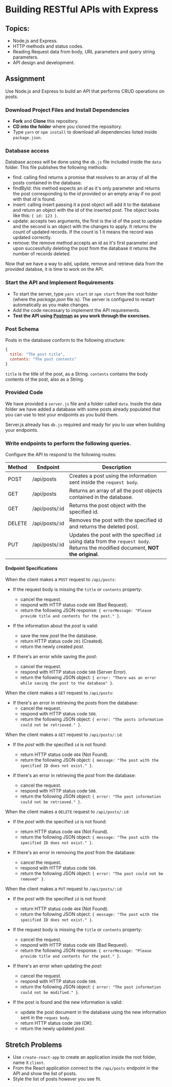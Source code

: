 # Building RESTful APIs with Express

## Topics:

* Node.js and Express.
* HTTP methods and status codes.
* Reading Request data from body, URL parameters and query string parameters.
* API design and development.

## Assignment

Use Node.js and Express to build an API that performs CRUD operations on posts.

### Download Project Files and Install Dependencies

* **Fork** and **Clone** this repository.
* **CD into the folder** where you cloned the repository.
* Type `yarn` or `npm install` to download all dependencies listed inside `package.json`.

### Database access

Database access will be done using the `db.js` file included inside the `data` folder. This file publishes the following methods:

* find: calling find returns a promise that resolves to an array of all the posts contained in the database.
* findById: this method expects an _id_ as it's only parameter and returns the post corresponding to the _id_ provided or an empty array if no post with that _id_ is found.
* insert: calling insert passing it a post object will add it to the database and return an object with the id of the inserted post. The object looks like this: `{ id: 123 }`.
* update: accepts two arguments, the first is the id of the post to update and the second is an object with the changes to apply. It returns the count of updated records. If the count is 1 it means the record was updated correctly.
* remove: the remove method accepts an id as it's first parameter and upon successfully deleting the post from the database it returns the number of records deleted.

Now that we have a way to add, update, remove and retrieve data from the provided databse, it is time to work on the API.

### Start the API and Implement Requirements

* To start the server, type `yarn start` or `npm start` from the root folder (where the _package.json_ file is). The server is configured to restart automatically as you make changes.
* Add the code necessary to implement the API requirements.
* **Test the API using [Postman](https://www.getpostman.com/) as you work through the exercises.**

### Post Schema

Posts in the database conform to the following structure:

```js
{
  title: "The post title",
  contents: "The post contents"
}
```

`title` is the title of the post, as a String. `contents` contains the body
contents of the post, also as a String.

### Provided Code

We have provided a `server.js` file and a folder called `data`. Inside the data folder we have added a database with some posts already populated that you can use to test your endpoints as you build them.

Server.js already has `db.js` required and ready for you to use when building your endpoints.

### Write endpoints to perform the following queries.

Configure the API to respond to the following routes:

| Method | Endpoint       | Description                                                                                                                       |
| ------ | -------------- | --------------------------------------------------------------------------------------------------------------------------------- |
| POST   | /api/posts     | Creates a post using the information sent inside the `request body`.                                                              |
| GET    | /api/posts     | Returns an array of all the post objects contained in the database.                                                               |
| GET    | /api/posts/:id | Returns the post object with the specified id.                                                                                    |
| DELETE | /api/posts/:id | Removes the post with the specified id and returns the deleted post.                                                              |
| PUT    | /api/posts/:id | Updates the post with the specified `id` using data from the `request body`. Returns the modified document, **NOT the original**. |

#### Endpoint Specifications

When the client makes a `POST` request to `/api/posts`:

* If the request body is missing the `title` or `contents` property:

  * cancel the request.
  * respond with HTTP status code `400` (Bad Request).
  * return the following JSON response: `{ errorMessage: "Please provide title and contents for the post." }`.

* If the information about the _post_ is valid:

  * save the new _post_ the the database.
  * return HTTP status code `201` (Created).
  * return the newly created _post_.

* If there's an error while saving the _post_:
  * cancel the request.
  * respond with HTTP status code `500` (Server Error).
  * return the following JSON object: `{ error: "There was an error while saving the post to the database" }`.

When the client makes a `GET` request to `/api/posts`:

* If there's an error in retrieving the _posts_ from the database:
  * cancel the request.
  * respond with HTTP status code `500`.
  * return the following JSON object: `{ error: "The posts information could not be retrieved." }`.

When the client makes a `GET` request to `/api/posts/:id`:

* If the _post_ with the specified `id` is not found:

  * return HTTP status code `404` (Not Found).
  * return the following JSON object: `{ message: "The post with the specified ID does not exist." }`.

* If there's an error in retrieving the _post_ from the database:
  * cancel the request.
  * respond with HTTP status code `500`.
  * return the following JSON object: `{ error: "The post information could not be retrieved." }`.

When the client makes a `DELETE` request to `/api/posts/:id`:

* If the _post_ with the specified `id` is not found:

  * return HTTP status code `404` (Not Found).
  * return the following JSON object: `{ message: "The post with the specified ID does not exist." }`.

* If there's an error in removing the _post_ from the database:
  * cancel the request.
  * respond with HTTP status code `500`.
  * return the following JSON object: `{ error: "The post could not be removed" }`.

When the client makes a `PUT` request to `/api/posts/:id`:

* If the _post_ with the specified `id` is not found:

  * return HTTP status code `404` (Not Found).
  * return the following JSON object: `{ message: "The post with the specified ID does not exist." }`.

* If the request body is missing the `title` or `contents` property:

  * cancel the request.
  * respond with HTTP status code `400` (Bad Request).
  * return the following JSON response: `{ errorMessage: "Please provide title and contents for the post." }`.

* If there's an error when updating the _post_:

  * cancel the request.
  * respond with HTTP status code `500`.
  * return the following JSON object: `{ error: "The post information could not be modified." }`.

* If the post is found and the new information is valid:

  * update the post document in the database using the new information sent in the `reques body`.
  * return HTTP status code `200` (OK).
  * return the newly updated _post_.

## Stretch Problems

* Use `create-react-app` to create an application inside the root folder, name it `client`.
* From the React application connect to the `/api/posts` endpoint in the API and show the list of posts.
* Style the list of posts however you see fit.
